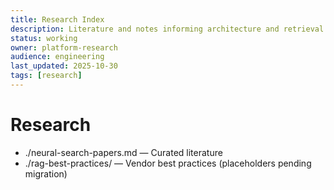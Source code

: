 ```yaml
---
title: Research Index
description: Literature and notes informing architecture and retrieval design
status: working
owner: platform-research
audience: engineering
last_updated: 2025-10-30
tags: [research]
---
```


# Research

- ./neural-search-papers.md — Curated literature
- ./rag-best-practices/ — Vendor best practices (placeholders pending migration)

